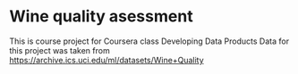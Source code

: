 # Wine quality asessment
This is course project for Coursera class Developing Data Products
Data for this project was taken from
https://archive.ics.uci.edu/ml/datasets/Wine+Quality
